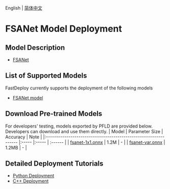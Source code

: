 English | [简体中文](README.md)
# FSANet Model Deployment

## Model Description

- [FSANet](https://github.com/omasaht/headpose-fsanet-pytorch/commit/002549c)

## List of Supported Models

FastDeploy currently supports the deployment of the following models

- [FSANet model](https://github.com/omasaht/headpose-fsanet-pytorch)

## Download Pre-trained Models

For developers' testing, models exported by PFLD are provided below. Developers can download and use them directly. 
| Model                                                               | Parameter Size    | Accuracy    | Note |
|:---------------------------------------------------------------- |:----- |:----- | :------ |
| [fsanet-1x1.onnx](https://bj.bcebos.com/paddlehub/fastdeploy/fsanet-1x1.onnx) | 1.2M | - |
| [fsanet-var.onnx](https://bj.bcebos.com/paddlehub/fastdeploy/fsanet-var.onnx) | 1.2MB | - |

## Detailed Deployment Tutorials

- [Python Deployment](python)
- [C++ Deployment](cpp)
